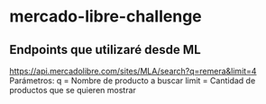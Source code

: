 # mercado-libre-challenge

## Endpoints que utilizaré desde ML
https://api.mercadolibre.com/sites/MLA/search?q=remera&limit=4
Parámetros:
q = Nombre de producto a buscar
limit = Cantidad de productos que se quieren mostrar